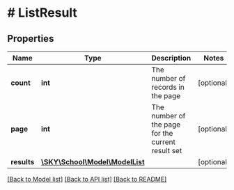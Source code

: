 # # ListResult

## Properties

Name | Type | Description | Notes
------------ | ------------- | ------------- | -------------
**count** | **int** | The number of records in the page | [optional]
**page** | **int** | The number of the page for the current result set | [optional]
**results** | [**\SKY\School\Model\ModelList**](ModelList.md) |  | [optional]

[[Back to Model list]](../../README.md#models) [[Back to API list]](../../README.md#endpoints) [[Back to README]](../../README.md)
